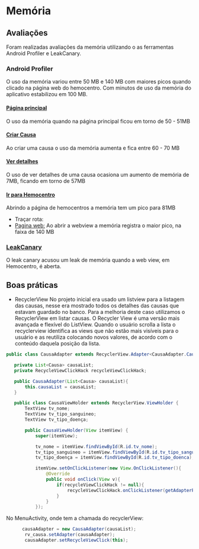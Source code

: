 # Memória

## Avaliações

Foram realizadas avaliações da memória utilizando o as ferramentas Android Profiler e LeakCanary.

### Android Profiler
O uso da memória variou entre 50 MB e 140 MB com maiores picos quando clicado na página web do hemocentro. Com minutos de uso da memória do aplicativo estabilizou em 100 MB.
#### [Página principal](https://github.com/rmso/linben/blob/master/imagensAnalise/hemocentroMemoria.PNG) 
O uso da memória quando na página principal ficou em torno de 50 - 51MB

#### [Criar Causa](https://github.com/rmso/linben/blob/master/imagensAnalise/criarMemoria.PNG)
Ao criar uma causa o uso da memória aumenta e fica entre 60 - 70 MB 
#### [Ver detalhes](https://github.com/rmso/linben/blob/master/imagensAnalise/verDetalhesMem.PNG)
O uso de ver detalhes de uma causa ocasiona um aumento de memória de 7MB, ficando em torno de 57MB 
#### [Ir para Hemocentro](https://github.com/rmso/linben/blob/master/imagensAnalise/hemocentroMemoria.PNG)
Abrindo a página de hemocentros a memória tem um pico para 81MB

- Traçar rota:
- [Pagina web:](https://github.com/rmso/linben/blob/master/imagensAnalise/paginaWebmemoria.PNG)
    Ao abrir a webview a memória registra o maior pico, na faixa de 140 MB
   


### [LeakCanary](https://github.com/rmso/linben/blob/master/imagensAnalise/leakCanary.PNG)

O leak canary acusou um leak de memória quando a web view, em Hemocentro, é aberta.


## Boas práticas 
- RecyclerView
No projeto inicial era usado um listview para a listagem das causas, nesse era mostrado todos os detalhes das causas que estavam guardado no banco. Para a melhoria deste caso utilizamos o RecyclerView em listar causas.
O Recycler View é uma versão mais avançada e flexível do ListView.  Quando o usuário scrolla a lista o recyclerview identifica as views que não estão mais visíveis para o usuário e as reutiliza colocando novos valores, de acordo com o conteúdo daquela posição da lista.

 ```java
 public class CausaAdapter extends RecyclerView.Adapter<CausaAdapter.CausaViewHolder>{

    private List<Causa> causaList;
    private RecycleViewClickHack recycleViewClickHack;

    public CausaAdapter(List<Causa> causaList){
        this.causaList = causaList;
    }

    public class CausaViewHolder extends RecyclerView.ViewHolder {
        TextView tv_nome;
        TextView tv_tipo_sanguineo;
        TextView tv_tipo_doença;

        public CausaViewHolder(View itemView) {
            super(itemView);

            tv_nome = itemView.findViewById(R.id.tv_nome);
            tv_tipo_sanguineo = itemView.findViewById(R.id.tv_tipo_sanguineo);
            tv_tipo_doença = itemView.findViewById(R.id.tv_tipo_doenca);

            itemView.setOnClickListener(new View.OnClickListener(){
                @Override
                public void onClick(View v){
                    if(recycleViewClickHack != null){
                        recycleViewClickHack.onClickListener(getAdapterPosition());
                    }
                }
            });

 
  ```
  No MenuActivity, onde tem a chamada do recyclerView:
 
 ```java 
       causaAdapter = new CausaAdapter(causaList);
        rv_causa.setAdapter(causaAdapter);
        causaAdapter.setRecycleViewClick(this);
   ``` 
